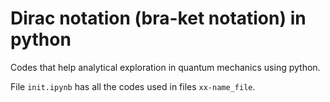 # Dirac notation (bra-ket notation) in python

 Codes that help analytical exploration in quantum mechanics using python.

File `init.ipynb` has all the codes used in files `xx-name_file`.

